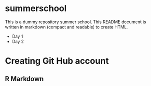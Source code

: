 # summerschool
This is a dummy repository summer school. This README document is written in markdown (compact and readable) to create HTML.

- Day 1
- Day 2

# Creating Git Hub account
## R Markdown